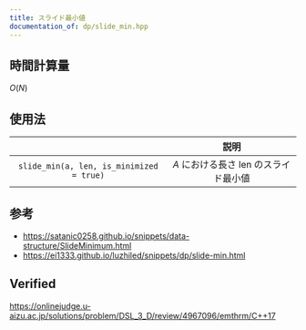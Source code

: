 ```yaml
---
title: スライド最小値
documentation_of: dp/slide_min.hpp
---
```



## 時間計算量

$O(N)$


## 使用法

||説明|
|:--:|:--:|
|`slide_min(a, len, is_minimized = true)`|$A$ における長さ $\mathrm{len}$ のスライド最小値|


## 参考

- https://satanic0258.github.io/snippets/data-structure/SlideMinimum.html
- https://ei1333.github.io/luzhiled/snippets/dp/slide-min.html


## Verified

https://onlinejudge.u-aizu.ac.jp/solutions/problem/DSL_3_D/review/4967096/emthrm/C++17
